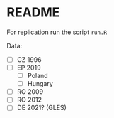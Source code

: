 # README

For replication run the script `run.R`

Data:  

- [ ] CZ 1996
- [ ] EP 2019
    - [ ] Poland
    - [ ] Hungary
- [ ] RO 2009
- [ ] RO 2012
- [ ] DE 2021? (GLES)